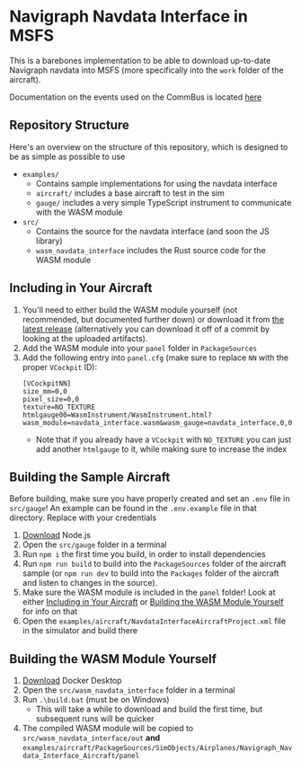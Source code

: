 # Navigraph Navdata Interface in MSFS

This is a barebones implementation to be able to download up-to-date Navigraph navdata into MSFS (more specifically into the `work` folder of the aircraft).

Documentation on the events used on the CommBus is located [here](/DOCS.md)

## Repository Structure

Here's an overview on the structure of this repository, which is designed to be as simple as possible to use

- `examples/`
  - Contains sample implementations for using the navdata interface
  - `aircraft/` includes a base aircraft to test in the sim
  - `gauge/` includes a very simple TypeScript instrument to communicate with the WASM module
- `src/`
  - Contains the source for the navdata interface (and soon the JS library)
  - `wasm_navdata_interface` includes the Rust source code for the WASM module

## Including in Your Aircraft

1. You'll need to either build the WASM module yourself (not recommended, but documented further down) or download it from [the latest release](https://github.com/Navigraph/msfs-navdata-interface/releases) (alternatively you can download it off of a commit by looking at the uploaded artifacts).
2. Add the WASM module into your `panel` folder in `PackageSources`
3. Add the following entry into `panel.cfg` (make sure to replace `NN` with the proper `VCockpit` ID):
   ```
   [VCockpitNN]
   size_mm=0,0
   pixel_size=0,0
   texture=NO_TEXTURE
   htmlgauge00=WasmInstrument/WasmInstrument.html?wasm_module=navdata_interface.wasm&wasm_gauge=navdata_interface,0,0,1,1
   ```
   - Note that if you already have a `VCockpit` with `NO_TEXTURE` you can just add another `htmlgauge` to it, while making sure to increase the index

## Building the Sample Aircraft

Before building, make sure you have properly created and set an `.env` file in `src/gauge`! An example can be found in the `.env.example` file in that directory. Replace with your credentials

1. [Download](https://nodejs.org/en/download) Node.js
2. Open the `src/gauge` folder in a terminal
3. Run `npm i` the first time you build, in order to install dependencies
4. Run `npm run build` to build into the `PackageSources` folder of the aircraft sample (or `npm run dev` to build into the `Packages` folder of the aircraft and listen to changes in the source).
5. Make sure the WASM module is included in the `panel` folder! Look at either [Including in Your Aircraft](#including-in-your-aircraft) or [Building the WASM Module Yourself](#building-the-wasm-module-yourself) for info on that
6. Open the `examples/aircraft/NavdataInterfaceAircraftProject.xml` file in the simulator and build there

## Building the WASM Module Yourself

1. [Download](https://www.docker.com/products/docker-desktop/) Docker Desktop
2. Open the `src/wasm_navdata_interface` folder in a terminal
3. Run `.\build.bat` (must be on Windows)
   - This will take a while to download and build the first time, but subsequent runs will be quicker
4. The compiled WASM module will be copied to `src/wasm_navdata_interface/out` **and** `examples/aircraft/PackageSources/SimObjects/Airplanes/Navigraph_Navdata_Interface_Aircraft/panel`
